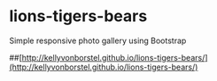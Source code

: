 # lions-tigers-bears
Simple responsive photo gallery using Bootstrap

##[http://kellyvonborstel.github.io/lions-tigers-bears/](http://kellyvonborstel.github.io/lions-tigers-bears/)
